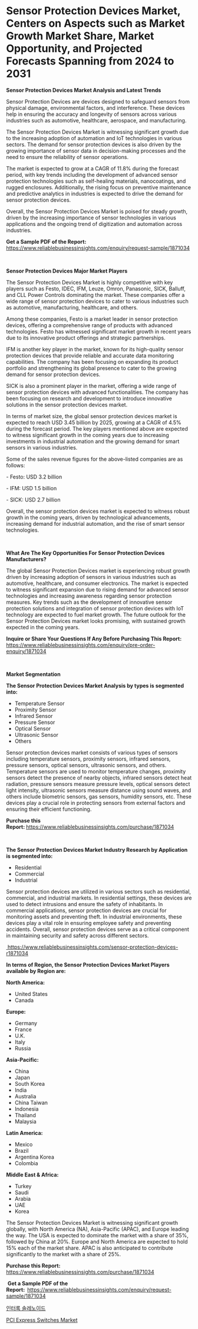 <p><h1>Sensor Protection Devices Market, Centers on Aspects such as Market Growth Market Share, Market Opportunity, and Projected Forecasts Spanning from 2024 to 2031</h1></p><p><strong>Sensor Protection Devices Market Analysis and Latest Trends</strong></p>
<p><p>Sensor Protection Devices are devices designed to safeguard sensors from physical damage, environmental factors, and interference. These devices help in ensuring the accuracy and longevity of sensors across various industries such as automotive, healthcare, aerospace, and manufacturing.</p><p>The Sensor Protection Devices Market is witnessing significant growth due to the increasing adoption of automation and IoT technologies in various sectors. The demand for sensor protection devices is also driven by the growing importance of sensor data in decision-making processes and the need to ensure the reliability of sensor operations.</p><p>The market is expected to grow at a CAGR of 11.8% during the forecast period, with key trends including the development of advanced sensor protection technologies such as self-healing materials, nanocoatings, and rugged enclosures. Additionally, the rising focus on preventive maintenance and predictive analytics in industries is expected to drive the demand for sensor protection devices.</p><p>Overall, the Sensor Protection Devices Market is poised for steady growth, driven by the increasing importance of sensor technologies in various applications and the ongoing trend of digitization and automation across industries.</p></p>
<p><strong>Get a Sample PDF of the Report:&nbsp;</strong> <a href="https://www.reliablebusinessinsights.com/enquiry/request-sample/1871034">https://www.reliablebusinessinsights.com/enquiry/request-sample/1871034</a></p>
<p>&nbsp;</p>
<p><strong>Sensor Protection Devices Major Market Players</strong></p>
<p><p>The Sensor Protection Devices Market is highly competitive with key players such as Festo, IDEC, IFM, Leuze, Omron, Panasonic, SICK, Balluff, and CLL Power Controls dominating the market. These companies offer a wide range of sensor protection devices to cater to various industries such as automotive, manufacturing, healthcare, and others.</p><p>Among these companies, Festo is a market leader in sensor protection devices, offering a comprehensive range of products with advanced technologies. Festo has witnessed significant market growth in recent years due to its innovative product offerings and strategic partnerships.</p><p>IFM is another key player in the market, known for its high-quality sensor protection devices that provide reliable and accurate data monitoring capabilities. The company has been focusing on expanding its product portfolio and strengthening its global presence to cater to the growing demand for sensor protection devices.</p><p>SICK is also a prominent player in the market, offering a wide range of sensor protection devices with advanced functionalities. The company has been focusing on research and development to introduce innovative solutions in the sensor protection devices market.</p><p>In terms of market size, the global sensor protection devices market is expected to reach USD 3.45 billion by 2025, growing at a CAGR of 4.5% during the forecast period. The key players mentioned above are expected to witness significant growth in the coming years due to increasing investments in industrial automation and the growing demand for smart sensors in various industries.</p><p>Some of the sales revenue figures for the above-listed companies are as follows:</p><p>- Festo: USD 3.2 billion</p><p>- IFM: USD 1.5 billion</p><p>- SICK: USD 2.7 billion</p><p>Overall, the sensor protection devices market is expected to witness robust growth in the coming years, driven by technological advancements, increasing demand for industrial automation, and the rise of smart sensor technologies.</p></p>
<p>&nbsp;</p>
<p><strong>What Are The Key Opportunities For Sensor Protection Devices Manufacturers?</strong></p>
<p><p>The global Sensor Protection Devices market is experiencing robust growth driven by increasing adoption of sensors in various industries such as automotive, healthcare, and consumer electronics. The market is expected to witness significant expansion due to rising demand for advanced sensor technologies and increasing awareness regarding sensor protection measures. Key trends such as the development of innovative sensor protection solutions and integration of sensor protection devices with IoT technology are expected to fuel market growth. The future outlook for the Sensor Protection Devices market looks promising, with sustained growth expected in the coming years.</p></p>
<p><strong>Inquire or Share Your Questions If Any Before Purchasing This Report:</strong> <a href="https://www.reliablebusinessinsights.com/enquiry/pre-order-enquiry/1871034">https://www.reliablebusinessinsights.com/enquiry/pre-order-enquiry/1871034</a></p>
<p>&nbsp;</p>
<p><strong>Market Segmentation</strong></p>
<p><strong>The Sensor Protection Devices Market Analysis by types is segmented into:</strong></p>
<p><ul><li>Temperature Sensor</li><li>Proximity Sensor</li><li>Infrared Sensor</li><li>Pressure Sensor</li><li>Optical Sensor</li><li>Ultrasonic Sensor</li><li>Others</li></ul></p>
<p><p>Sensor protection devices market consists of various types of sensors including temperature sensors, proximity sensors, infrared sensors, pressure sensors, optical sensors, ultrasonic sensors, and others. Temperature sensors are used to monitor temperature changes, proximity sensors detect the presence of nearby objects, infrared sensors detect heat radiation, pressure sensors measure pressure levels, optical sensors detect light intensity, ultrasonic sensors measure distance using sound waves, and others include biometric sensors, gas sensors, humidity sensors, etc. These devices play a crucial role in protecting sensors from external factors and ensuring their efficient functioning.</p></p>
<p><strong>Purchase this Report:&nbsp;</strong><a href="https://www.reliablebusinessinsights.com/purchase/1871034">https://www.reliablebusinessinsights.com/purchase/1871034</a></p>
<p>&nbsp;</p>
<p><strong>The Sensor Protection Devices Market Industry Research by Application is segmented into:</strong></p>
<p><ul><li>Residential</li><li>Commercial</li><li>Industrial</li></ul></p>
<p><p>Sensor protection devices are utilized in various sectors such as residential, commercial, and industrial markets. In residential settings, these devices are used to detect intrusions and ensure the safety of inhabitants. In commercial applications, sensor protection devices are crucial for monitoring assets and preventing theft. In industrial environments, these devices play a vital role in ensuring employee safety and preventing accidents. Overall, sensor protection devices serve as a critical component in maintaining security and safety across different sectors.</p></p>
<p><a href="https://www.reliablebusinessinsights.com/sensor-protection-devices-r1871034">&nbsp;https://www.reliablebusinessinsights.com/sensor-protection-devices-r1871034</a></p>
<p><strong>In terms of Region, the Sensor Protection Devices Market Players available by Region are:</strong></p>
<p>
    <p> <strong> North America: </strong>
        <ul>
            <li>United States</li>
            <li>Canada</li>
        </ul>
        </p> 
    <p> <strong> Europe: </strong>
        <ul>
            <li>Germany</li>
            <li>France</li>
            <li>U.K.</li>
            <li>Italy</li>
            <li>Russia</li>
        </ul>
        </p> 
    <p> <strong> Asia-Pacific: </strong>
        <ul>
            <li>China</li>
            <li>Japan</li>
            <li>South Korea</li>
            <li>India</li>
            <li>Australia</li>
            <li>China Taiwan</li>
            <li>Indonesia</li>
            <li>Thailand</li>
            <li>Malaysia</li>
        </ul>
        </p> 
    <p> <strong> Latin America: </strong>
        <ul>
            <li>Mexico</li>
            <li>Brazil</li>
            <li>Argentina Korea</li>
            <li>Colombia</li>
        </ul>
        </p> 
    <p> <strong> Middle East & Africa: </strong>
        <ul>
            <li>Turkey</li>
            <li>Saudi</li>
            <li>Arabia</li>
            <li>UAE</li>
            <li>Korea</li>
        </ul>
    </p>
    </p>
<p><p>The Sensor Protection Devices Market is witnessing significant growth globally, with North America (NA), Asia-Pacific (APAC), and Europe leading the way. The USA is expected to dominate the market with a share of 35%, followed by China at 20%. Europe and North America are expected to hold 15% each of the market share. APAC is also anticipated to contribute significantly to the market with a share of 25%.</p></p>
<p><strong>Purchase this Report: </strong><a href="https://www.reliablebusinessinsights.com/purchase/1871034">https://www.reliablebusinessinsights.com/purchase/1871034</a></p>
<p>&nbsp;<strong>Get a Sample PDF of the Report:&nbsp;&nbsp;</strong><a href="https://www.reliablebusinessinsights.com/enquiry/request-sample/1871034">https://www.reliablebusinessinsights.com/enquiry/request-sample/1871034</a></p>
<p><strong></strong></p>
<p><p><a href="https://medium.com/@randyhuel1979/%EC%9D%B8%ED%84%B0%EB%A1%9D-%EC%86%94%EB%A0%88%EB%85%B8%EC%9D%B4%EB%93%9C-%EC%8B%9C%EC%9E%A5-%EA%B8%80%EB%A1%9C%EB%B2%8C-%EC%8B%9C%EC%9E%A5-%EB%8F%99%ED%96%A5-%EB%B0%8F-%ED%8C%90%EB%A7%A4-%EB%8F%99%ED%96%A5-2024%EB%85%84%EB%B6%80%ED%84%B0-2031%EB%85%84%EA%B9%8C%EC%A7%80-5dbeee215a8b">인터록 솔레노이드</a></p><p><a href="https://github.com/Alonsoolds3wq1d81czn8rbol/Market-Research-Report-List-3/blob/main/pci-express-switches-market.md">PCI Express Switches Market</a></p></p>